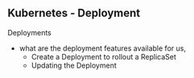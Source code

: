 ## Kubernetes - Deployment

Deployments 
- what are the deployment features available for us,
    - Create a Deployment to rollout a ReplicaSet
    - Updating the Deployment

